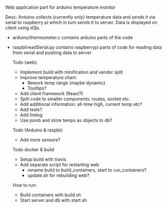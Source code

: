 Web application part for arduino temperature monitor

Desc:
Arduino collects (currently only) temperature data and sends it via serial to 
raspberry pi which in turn sends it to server. Data is displayed on client using d3js.

- arduino/thermometer.c contains arduino parts of the code
- raspbi/readSerial.py contains raspberrypi parts of code for reading data from serial 
  and pushing data to server
  
  Todo (web):
  - Implement build with minification and vendor split
  - Improve temperature chart:
    - Rework temp range (maybe dynamic)
    - Tooltips?
  - Add client framework (React?)
  - Split code to smaller components: routes, socket etc.
  - Add additional information: all-time high, current temp etc?
  - Add tests?
  - Add linting
  - Use jsonb and store temps as objects to db?
  
  Todo (Arduino & raspbi):
  - Add more sensors?
  
  Todo docker & build
  - Setup build with travis
  - Add separate script for restarting web 
    + rename build to build_containers, start to run_containers?
    + update.sh for rebuilding web?
  
  How to run:
  - Build containers with build.sh
  - Start server and db with start.sh